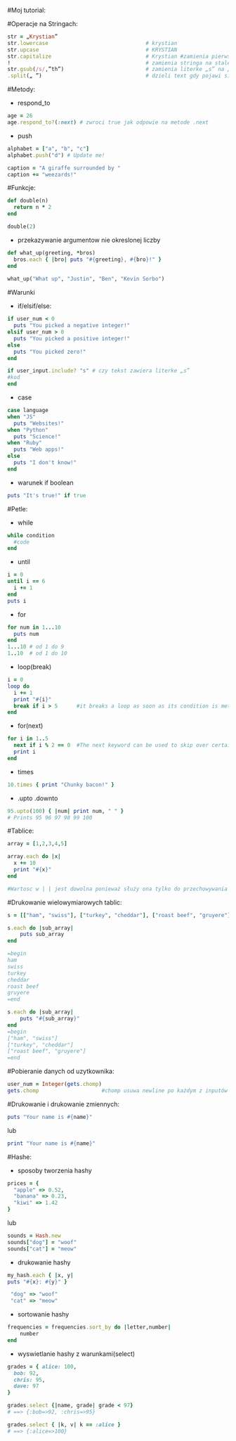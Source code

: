 #Moj tutorial:

#Operacje na Stringach:
```ruby
str = „Krystian”
str.lowercase                               # krystian
str.upcase                                  # KRYSTIAN
str.capitalize                              # Krystian #zamienia pierwsza literke na duza
!                                           # zamienia stringa na stale
str.gsub(/s/,”th”)                          # zamienia literke „s” na „th”
.split(„ ”)                                 # dzieli text gdy pojawi się spacja np. text = Ala ma kota na [„Ala”, ”ma”, ”kota”]
```


#Metody:
* respond_to
```ruby
age = 26
age.respond_to?(:next) # zwroci true jak odpowie na metode .next
```
* push
```ruby
alphabet = ["a", "b", "c"]
alphabet.push("d") # Update me!

caption = "A giraffe surrounded by "
caption += "weezards!"
```
#Funkcje:

```ruby
def double(n)
  return n * 2
end

double(2)
```

* przekazywanie argumentow nie okreslonej liczby
```ruby
def what_up(greeting, *bros)
  bros.each { |bro| puts "#{greeting}, #{bro}!" }
end
 
what_up("What up", "Justin", "Ben", "Kevin Sorbo")
```



#Warunki 
* if/elsif/else:
```ruby
if user_num < 0
  puts "You picked a negative integer!"
elsif user_num > 0
  puts "You picked a positive integer!"
else
  puts "You picked zero!"
end

if user_input.include? "s" # czy tekst zawiera literke „s”
#kod
end
```
* case

```ruby
case language
when "JS"
  puts "Websites!"
when "Python"
  puts "Science!"
when "Ruby"
  puts "Web apps!"
else
  puts "I don't know!"
end
```
* warunek if boolean
```ruby
puts "It's true!" if true
```

#Petle:

* while
```ruby
while condition  
  #code
end
```
* until
```ruby
i = 0
until i == 6
  i += 1
end
puts i
```

* for
```ruby
for num in 1...10
  puts num
end
1...10 # od 1 do 9
1..10  # od 1 do 10
```
* loop(break)
```ruby
i = 0
loop do
  i += 1
  print "#{i}"
  break if i > 5      #it breaks a loop as soon as its condition is met. 
end
```
* for(next)
```ruby
for i in 1..5
  next if i % 2 == 0  #The next keyword can be used to skip over certain steps in the loop. 
  print i
end
```
* times 
```ruby
10.times { print "Chunky bacon!" }
```
* .upto .downto
```ruby
95.upto(100) { |num| print num, " " }
# Prints 95 96 97 98 99 100
```


#Tablice:
```ruby
array = [1,2,3,4,5]

array.each do |x|
  x += 10
  print "#{x}"
end

#Wartosc w | | jest dowolna ponieważ służy ona tylko do przechowywania danej w obrocie petli
```

#Drukowanie wielowymiarowych tablic:
```ruby
s = [["ham", "swiss"], ["turkey", "cheddar"], ["roast beef", "gruyere"]]

s.each do |sub_array|
    puts sub_array
end

=begin
ham
swiss
turkey
cheddar
roast beef
gruyere
=end

s.each do |sub_array|
    puts "#{sub_array}"
end
=begin
["ham", "swiss"]
["turkey", "cheddar"]
["roast beef", "gruyere"]
=end
```

#Pobieranie danych od uzytkownika:
```ruby
user_num = Integer(gets.chomp)
gets.chomp                    #chomp usuwa newline po każdym z inputów
```
#Drukowanie i drukowanie zmiennych:
```ruby
puts "Your name is #{name}"
```
lub
```ruby
print "Your name is #{name}"
```
#Hashe:

* sposoby tworzenia hashy
```ruby
prices = { 
  "apple" => 0.52,
  "banana" => 0.23,
  "kiwi" => 1.42
}
```
lub
```ruby
sounds = Hash.new
sounds["dog"] = "woof"
sounds["cat"] = "meow"
```
* drukowanie hashy
```ruby
my_hash.each { |x, y| 
puts "#{x}: #{y}" }

 "dog" => "woof"
 "cat" => "meow"
```
* sortowanie hashy
```ruby
frequencies = frequencies.sort_by do |letter,number|
    number
end
```
* wyswietlanie hashy z warunkami(select)

```ruby
grades = { alice: 100,
  bob: 92,
  chris: 95,
  dave: 97
}

grades.select {|name, grade| grade < 97}
# ==> {:bob=>92, :chris=>95}

grades.select { |k, v| k == :alice }
# ==> {:alice=>100}
```